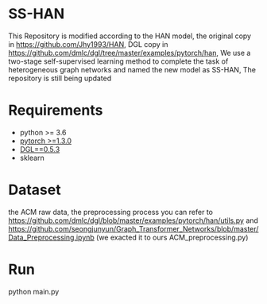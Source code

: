 # SS-HAN

This Repository is modified according to the HAN model, the original copy in https://github.com/Jhy1993/HAN, DGL copy in https://github.com/dmlc/dgl/tree/master/examples/pytorch/han, We use a two-stage self-supervised learning method to complete the task of heterogeneous graph networks and named the new model as SS-HAN, The repository is still being updated

# Requirements
- python >= 3.6
- [pytorch >=1.3.0](https://pytorch.org/)
- [DGL==0.5.3](https://www.dgl.ai/pages/start.html)
- sklearn

# Dataset
the ACM raw data, the preprocessing process you can refer to https://github.com/dmlc/dgl/blob/master/examples/pytorch/han/utils.py and https://github.com/seongjunyun/Graph_Transformer_Networks/blob/master/Data_Preprocessing.ipynb (we exacted it to ours ACM_preprocessing.py)

# Run
python main.py
